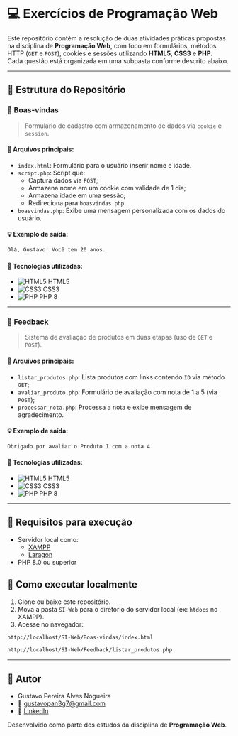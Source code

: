 # 💻 Exercícios de Programação Web

Este repositório contém a resolução de duas atividades práticas propostas na disciplina de **Programação Web**, com foco em formulários, métodos HTTP (`GET` e `POST`), cookies e sessões utilizando **HTML5**, **CSS3** e **PHP**.  
Cada questão está organizada em uma subpasta conforme descrito abaixo.

---

## 📁 Estrutura do Repositório

### 📂 Boas-vindas
> Formulário de cadastro com armazenamento de dados via `cookie` e `session`.

#### 📄 Arquivos principais:
- `index.html`: Formulário para o usuário inserir nome e idade.
- `script.php`: Script que:
  - Captura dados via `POST`;
  - Armazena nome em um cookie com validade de 1 dia;
  - Armazena idade em uma sessão;
  - Redireciona para `boasvindas.php`.
- `boasvindas.php`: Exibe uma mensagem personalizada com os dados do usuário.

#### 💡 Exemplo de saída:
```bash
Olá, Gustavo! Você tem 20 anos.
```


#### 🧪 Tecnologias utilizadas:
- ![HTML5](https://img.shields.io/badge/-HTML5-E34F26?logo=html5&logoColor=white&style=flat) HTML5  
- ![CSS3](https://img.shields.io/badge/-CSS3-1572B6?logo=css3&logoColor=white&style=flat) CSS3  
- ![PHP](https://img.shields.io/badge/-PHP-777BB4?logo=php&logoColor=white&style=flat) PHP 8

---

### 📂 Feedback
> Sistema de avaliação de produtos em duas etapas (uso de `GET` e `POST`).

#### 📄 Arquivos principais:
- `listar_produtos.php`: Lista produtos com links contendo `ID` via método `GET`;
- `avaliar_produto.php`: Formulário de avaliação com nota de 1 a 5 (via `POST`);
- `processar_nota.php`: Processa a nota e exibe mensagem de agradecimento.

#### 💡 Exemplo de saída:
```bash
Obrigado por avaliar o Produto 1 com a nota 4.
```

#### 🧪 Tecnologias utilizadas:
- ![HTML5](https://img.shields.io/badge/-HTML5-E34F26?logo=html5&logoColor=white&style=flat) HTML5  
- ![CSS3](https://img.shields.io/badge/-CSS3-1572B6?logo=css3&logoColor=white&style=flat) CSS3  
- ![PHP](https://img.shields.io/badge/-PHP-777BB4?logo=php&logoColor=white&style=flat) PHP 8

---

## 🧰 Requisitos para execução

- Servidor local como:
  - [XAMPP](https://www.apachefriends.org/)
  - [Laragon](https://laragon.org/)
- PHP 8.0 ou superior

## 🚀 Como executar localmente

1. Clone ou baixe este repositório.
2. Mova a pasta `SI-Web` para o diretório do servidor local (ex: `htdocs` no XAMPP).
3. Acesse no navegador:

```bash
http://localhost/SI-Web/Boas-vindas/index.html
```

```bash
http://localhost/SI-Web/Feedback/listar_produtos.php
```

---

## 📝 Autor
- Gustavo Pereira Alves Nogueira
- 📧 gustavopan3g7@gmail.com
- 🔗 [LinkedIn](https://www.linkedin.com/in/gustavo-alves-nogueira)

Desenvolvido como parte dos estudos da disciplina de **Programação Web**.
